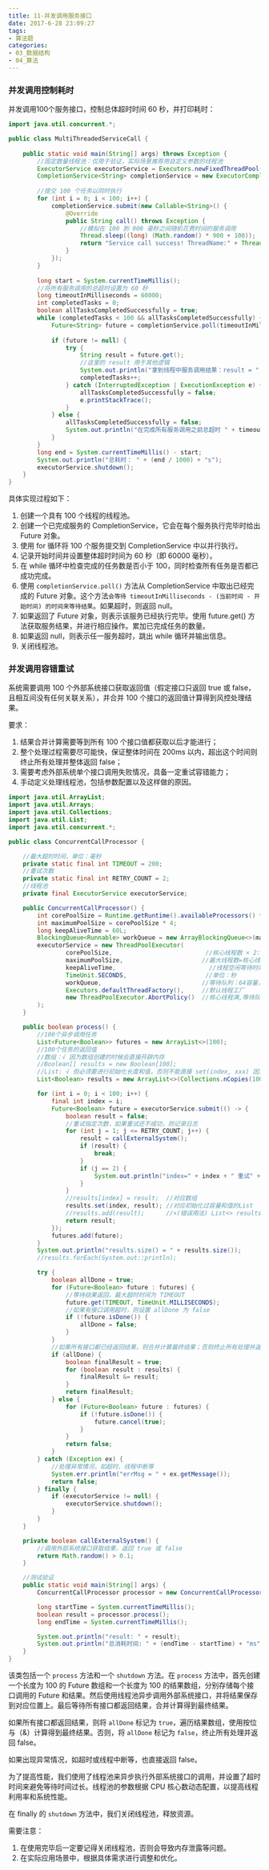 ```yaml
---
title: 11-并发调用服务接口
date: 2017-6-28 23:09:27
tags:
- 算法题
categories: 
- 03_数据结构
- 04_算法
---
```


### 并发调用控制耗时

并发调用100个服务接口，控制总体超时时间 60 秒，并打印耗时：

```java
import java.util.concurrent.*;

public class MultiThreadedServiceCall {
    
    public static void main(String[] args) throws Exception {
        //固定数量线程池：仅用于验证，实际场景推荐用自定义参数的线程池
        ExecutorService executorService = Executors.newFixedThreadPool(100);
        CompletionService<String> completionService = new ExecutorCompletionService<>(executorService);
        
        //提交 100 个任务以同时执行
        for (int i = 0; i < 100; i++) {
            completionService.submit(new Callable<String>() {
                @Override
                public String call() throws Exception {
                    //模拟在 100 到 900 毫秒之间随机花费时间的服务调用
                    Thread.sleep((long) (Math.random() * 900 + 100));
                    return "Service call success! ThreadName:" + Thread.currentThread().getName();
                }
            });
        }
        
        long start = System.currentTimeMillis();
        //将所有服务调用的总超时设置为 60 秒
        long timeoutInMilliseconds = 60000;
        int completedTasks = 0;
        boolean allTasksCompletedSuccessfully = true;
        while (completedTasks < 100 && allTasksCompletedSuccessfully) {
            Future<String> future = completionService.poll(timeoutInMilliseconds - (System.currentTimeMillis() - start), TimeUnit.MILLISECONDS);
            
            if (future != null) {
                try {
                    String result = future.get();
                    //这里的 result 用于其他逻辑
                    System.out.println("拿到线程中服务调用结果：result = " + result);
                    completedTasks++;
                } catch (InterruptedException | ExecutionException e) {
                    allTasksCompletedSuccessfully = false;
                    e.printStackTrace();
                }
            } else {
                allTasksCompletedSuccessfully = false;
                System.out.println("在完成所有服务调用之前总超时 " + timeoutInMilliseconds + " 毫秒！");
            }
        }
        long end = System.currentTimeMillis() - start;
        System.out.println("总耗时： " + (end / 1000) + "s");
        executorService.shutdown();
    }
}

```

具体实现过程如下：

1. 创建一个具有 100 个线程的线程池。
2. 创建一个已完成服务的 CompletionService，它会在每个服务执行完毕时给出 Future 对象。
3. 使用 for 循环将 100 个服务提交到 CompletionService 中以并行执行。
4. 记录开始时间并设置整体超时时间为 60 秒（即 60000 毫秒）。
5. 在 while 循环中检查完成的任务数是否小于 100，同时检查所有任务是否都已成功完成。
6. 使用 `completionService.poll()` 方法从 CompletionService 中取出已经完成的 Future 对象。这个方法`会等待 timeoutInMilliseconds - (当前时间 - 开始时间) 的时间来等待结果`。如果超时，则返回 null。
7. 如果返回了 Future 对象，则表示该服务已经执行完毕。使用 future.get() 方法获取服务结果，并进行相应操作。累加已完成任务的数量。
8. 如果返回 null，则表示任一服务超时，跳出 while 循环并输出信息。
9. 关闭线程池。

### 并发调用容错重试

系统需要调用 100 个外部系统接口获取返回值（假定接口只返回 true 或 false，且相互间没有任何关联关系），并合并 100 个接口的返回值计算得到风控处理结果。

要求：

1. 结果合并计算需要等到所有 100 个接口值都获取以后才能进行； 
2. 整个处理过程需要尽可能快，保证整体时间在 200ms 以内，超出这个时间则终止所有处理并整体返回 false； 
3. 需要考虑外部系统单个接口调用失败情况，具备一定重试容错能力； 
4. 手动定义处理线程池，包括参数配置以及这样做的原因。

```java
import java.util.ArrayList;
import java.util.Arrays;
import java.util.Collections;
import java.util.List;
import java.util.concurrent.*;

public class ConcurrentCallProcessor {

    //最大超时时间，单位：毫秒
    private static final int TIMEOUT = 200;
    //重试次数
    private static final int RETRY_COUNT = 2;
    //线程池
    private final ExecutorService executorService;

    public ConcurrentCallProcessor() {
        int corePoolSize = Runtime.getRuntime().availableProcessors() * 2; //16
        int maximumPoolSize = corePoolSize * 4;                            //64
        long keepAliveTime = 60L;
        BlockingQueue<Runnable> workQueue = new ArrayBlockingQueue<>(maximumPoolSize);
        executorService = new ThreadPoolExecutor(
                corePoolSize,                          //核心线程数 × 2: CPU密集型
                maximumPoolSize,                      //最大线程数=核心线程数的2倍：队列满就用最大线程执行
                keepAliveTime,                          //线程空闲等待时间 60s
                TimeUnit.SECONDS,                      //单位：秒
                workQueue,                            //等待队列：64容量，100>64所以会以最大线程数执行
                Executors.defaultThreadFactory(),     //默认线程工厂
                new ThreadPoolExecutor.AbortPolicy()  //核心线程满,等待队列满,最大线程满,则不执行抛出异常
        );
    }

    public boolean process() {
        //100个异步调用任务
        List<Future<Boolean>> futures = new ArrayList<>(100);
        //100个任务的返回值
        //数组：√ 因为数组创建的时候会直接开辟内存
        //Boolean[] results = new Boolean[100];
        //List: √ 但必须要进行初始化长度和值，否则不能直接 set(index, xxx) 因为在 add() 的时候才会开辟内存进而写入值
        List<Boolean> results = new ArrayList<>(Collections.nCopies(100, false));

        for (int i = 0; i < 100; i++) {
            final int index = i;
            Future<Boolean> future = executorService.submit(() -> {
                boolean result = false;
                //重试指定次数，如果重试还不成功，则记录日志
                for (int j = 1; j <= RETRY_COUNT; j++) {
                    result = callExternalSystem();
                    if (result) {
                        break;
                    }
                    if (j == 2) {
                        System.out.println("index=" + index + " 重试" + RETRY_COUNT + "次还不成功!");
                    }
                }
                //results[index] = result;  //对应数组
                results.set(index, result); //对应初始化过容量和值的List
                //results.add(result);      //×(错误用法) List<> results 在未初始化时，并发会丢失数据，因为内存开辟速度没有线程执行速度快
                return result;
            });
            futures.add(future);
        }
        System.out.println("results.size() = " + results.size());
        //results.forEach(System.out::println);

        try {
            boolean allDone = true;
            for (Future<Boolean> future : futures) {
                //等待结果返回，最大超时时间为 TIMEOUT
                future.get(TIMEOUT, TimeUnit.MILLISECONDS);
                //如果有接口调用超时，则设置 allDone 为 false
                if (!future.isDone()) {
                    allDone = false;
                }
            }
            //如果所有接口都已经返回结果，则合并计算最终结果；否则终止所有处理并返回 false
            if (allDone) {
                boolean finalResult = true;
                for (boolean result : results) {
                    finalResult &= result;
                }
                return finalResult;
            } else {
                for (Future<Boolean> future : futures) {
                    if (!future.isDone()) {
                        future.cancel(true);
                    }
                }
                return false;
            }
        } catch (Exception ex) {
            //处理异常情况，如超时、线程中断等
            System.err.println("errMsg = " + ex.getMessage());
            return false;
        } finally {
            if (executorService != null) {
                executorService.shutdown();
            }
        }
    }

    private boolean callExternalSystem() {
        //调用外部系统接口获取结果，返回 true 或 false
        return Math.random() > 0.1;
    }

    //测试验证
    public static void main(String[] args) {
        ConcurrentCallProcessor processor = new ConcurrentCallProcessor();

        long startTime = System.currentTimeMillis();
        boolean result = processor.process();
        long endTime = System.currentTimeMillis();

        System.out.println("result: " + result);
        System.out.println("总消耗时间: " + (endTime - startTime) + "ms");
    }
}
```

该类包括一个 `process` 方法和一个 `shutdown` 方法。在 `process` 方法中，首先创建一个长度为 100 的 Future 数组和一个长度为 100 的结果数组，分别存储每个接口调用的 Future 和结果。然后使用线程池异步调用外部系统接口，并将结果保存到对应位置上。最后等待所有接口都返回结果，合并计算得到最终结果。

如果所有接口都返回结果，则将 `allDone` 标记为 `true`，遍历结果数组，使用按位与（&）计算得到最终结果。否则，将 `allDone` 标记为 `false`，终止所有处理并返回 false。

如果出现异常情况，如超时或线程中断等，也直接返回 false。

为了提高性能，我们使用了线程池来异步执行外部系统接口的调用，并设置了超时时间来避免等待时间过长。线程池的参数根据 CPU 核心数动态配置，以提高线程利用率和系统性能。

在 finally 的 `shutdown` 方法中，我们关闭线程池，释放资源。

需要注意：

1. 在使用完毕后一定要记得关闭线程池，否则会导致内存泄露等问题。
2. 在实际应用场景中，根据具体需求进行调整和优化。